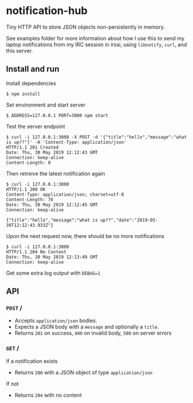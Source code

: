 # notification-hub

Tiny HTTP API to store JSON objects non-persistently in memory.

See examples folder for more information about how I use this to
send my laptop notifications from my IRC session in irssi, using
`libnotify`, `curl`, and this server.

## Install and run

Install dependencies

```
$ npm install
```

Set environment and start server

```
$ ADDRESS=127.0.0.1 PORT=3000 npm start
```

Test the server endpoint

```
$ curl -i 127.0.0.1:3000 -X POST -d '{"title":"hello","message":"what is up??"}' -H 'Content-Type: application/json'
HTTP/1.1 201 Created
Date: Thu, 30 May 2019 12:12:43 GMT
Connection: keep-alive
Content-Length: 0
```

Then retreive the latest notification again

```
$ curl -i 127.0.0.1:3000
HTTP/1.1 200 OK
Content-Type: application/json; charset=utf-8
Content-Length: 76
Date: Thu, 30 May 2019 12:12:45 GMT
Connection: keep-alive

{"title":"hello","message":"what is up??","date":"2019-05-30T12:12:43.933Z"}
```

Upon the next request now, there should be no more notifications

```
$ curl -i 127.0.0.1:3000
HTTP/1.1 204 No Content
Date: Thu, 30 May 2019 12:13:49 GMT
Connection: keep-alive
```

Get some extra log output with `DEBUG=1`

## API

### `POST` /
- Accepts `application/json` bodies.
- Expects a JSON body with a `message` and optionally a `title`.
- Returns `201` on success, `400` on invalid body, `500` on server errors

### `GET` /
If a notification exists
- Returns `200` with a JSON object of type `application/json`

If not
- Returns `204` with no content
